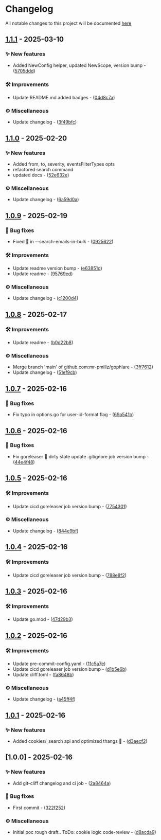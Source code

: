 # Changelog

All notable changes to this project will be documented [here](https://github.com/mr-pmillz/gophlare/blob/main/CHANGELOG.md?ref_type=heads)

## [1.1.1](https://github.com/mr-pmillz/gophlare/compare/v1.1.0...v1.1.1) - 2025-03-10

### ✨ New features

- Added NewConfig helper, updated NewScope, version bump - ([5705ddd](https://github.com/mr-pmillz/gophlare/commit/5705ddddaf4ff13372a94ce94ce314397947c2f4))

### 🛠 Improvements

- Update README.md added badges - ([04d8c7a](https://github.com/mr-pmillz/gophlare/commit/04d8c7a75c1fc6520372577aaf2722a4da05f7e5))

### ⚙️  Miscellaneous

- Update changelog - ([3f49bfc](https://github.com/mr-pmillz/gophlare/commit/3f49bfc2d2abfc01531aa0f85ba5923ccda8982e))

## [1.1.0](https://github.com/mr-pmillz/gophlare/compare/v1.0.9...v1.1.0) - 2025-02-20

### ✨ New features

- Added from, to, severity, eventsFilterTypes opts
- refactored search command
- updated docs - ([52e632e](https://github.com/mr-pmillz/gophlare/commit/52e632e7075ab4c822285702f0bcbb886fc9767a))

### ⚙️  Miscellaneous

- Update changelog - ([6a59d0a](https://github.com/mr-pmillz/gophlare/commit/6a59d0a036e9a19fcaa463a08d1b34cc854ca547))

## [1.0.9](https://github.com/mr-pmillz/gophlare/compare/v1.0.8...v1.0.9) - 2025-02-19

### 🐛 Bug fixes

- Fixed :bug: in --search-emails-in-bulk - ([0925622](https://github.com/mr-pmillz/gophlare/commit/0925622c38a43384892baccdc7ba5f14f38def56))

### 🛠 Improvements

- Update readme version bump - ([e63851d](https://github.com/mr-pmillz/gophlare/commit/e63851df8cea21fa44d68f1e9336a173afca8f05))
- Update readme - ([95769ed](https://github.com/mr-pmillz/gophlare/commit/95769ed553b212a1d813d442e1d7a6a141444d7e))

### ⚙️  Miscellaneous

- Update changelog - ([c1200d4](https://github.com/mr-pmillz/gophlare/commit/c1200d4fccff442c5c860ce83d5927220ba68d5f))

## [1.0.8](https://github.com/mr-pmillz/gophlare/compare/v1.0.7...v1.0.8) - 2025-02-17

### 🛠 Improvements

- Update readme - ([b0d22b8](https://github.com/mr-pmillz/gophlare/commit/b0d22b8d25da39cb85bc6f326c125b39d8d218db))

### ⚙️  Miscellaneous

- Merge branch 'main' of github.com:mr-pmillz/gophlare - ([3ff7612](https://github.com/mr-pmillz/gophlare/commit/3ff7612ee294007b4c8c99e1ce77ab67dd8c96d0))
- Update changelog - ([51ef9cb](https://github.com/mr-pmillz/gophlare/commit/51ef9cb93c468c41bcac82ac12cf11e6dd169377))

## [1.0.7](https://github.com/mr-pmillz/gophlare/compare/v1.0.6...v1.0.7) - 2025-02-16

### 🐛 Bug fixes

- Fix typo in options.go for user-id-format flag - ([69a541b](https://github.com/mr-pmillz/gophlare/commit/69a541bd607886b1f5ab6d3c1d2f982acd2c0a1c))

## [1.0.6](https://github.com/mr-pmillz/gophlare/compare/v1.0.5...v1.0.6) - 2025-02-16

### 🐛 Bug fixes

- Fix goreleaser :bug: dirty state update .gitignore job version bump - ([44e4f48](https://github.com/mr-pmillz/gophlare/commit/44e4f485670c48df5bf3e5d6eecb830703b04232))

## [1.0.5](https://github.com/mr-pmillz/gophlare/compare/v1.0.4...v1.0.5) - 2025-02-16

### 🛠 Improvements

- Update cicd goreleaser job version bump - ([7754301](https://github.com/mr-pmillz/gophlare/commit/77543019b818dde9ef0e221cce14c2741bf5b5a2))

### ⚙️  Miscellaneous

- Update changelog - ([844e9bf](https://github.com/mr-pmillz/gophlare/commit/844e9bf49978bd53a5454602f9c730abf786c205))

## [1.0.4](https://github.com/mr-pmillz/gophlare/compare/v1.0.3...v1.0.4) - 2025-02-16

### 🛠 Improvements

- Update cicd goreleaser job version bump - ([788e8f2](https://github.com/mr-pmillz/gophlare/commit/788e8f28b9e8dd3c6cdbcd1897f42df54d72af8a))

## [1.0.3](https://github.com/mr-pmillz/gophlare/compare/v1.0.2...v1.0.3) - 2025-02-16

### 🛠 Improvements

- Update go.mod - ([47d29b3](https://github.com/mr-pmillz/gophlare/commit/47d29b34934d80ffc0aee526449753af23939134))

## [1.0.2](https://github.com/mr-pmillz/gophlare/compare/v1.0.1...v1.0.2) - 2025-02-16

### 🛠 Improvements

- Update pre-commit-config.yaml - ([11c5a7e](https://github.com/mr-pmillz/gophlare/commit/11c5a7e82f27462ed88dc28e0382f337d1ed0b92))
- Update cicd goreleaser job version bump - ([d1b5e6b](https://github.com/mr-pmillz/gophlare/commit/d1b5e6bd604394cd7c362ea8f09011ffe5a50be6))
- Update cliff.toml - ([fa8648b](https://github.com/mr-pmillz/gophlare/commit/fa8648bc8a872581386ca56ac20df94c75d4aa1c))

### ⚙️  Miscellaneous

- Update changelog - ([a45ff4f](https://github.com/mr-pmillz/gophlare/commit/a45ff4f1e0dfd9b3e5366da1687aaf1312c8b359))

## [1.0.1](https://github.com/mr-pmillz/gophlare/compare/v1.0.0...v1.0.1) - 2025-02-16

### ✨ New features

- Added cookies/_search api and optimized thangs :cookie: - ([d3aecf2](https://github.com/mr-pmillz/gophlare/commit/d3aecf2feceea3d5a4080f191953458ff14b7e9c))

## [1.0.0] - 2025-02-16

### ✨ New features

- Add git-cliff changelog and ci job - ([2a8464a](https://github.com/mr-pmillz/gophlare/commit/2a8464af53b6cfb2641da3780dd768ba36bbe87a))

### 🐛 Bug fixes

- First commit - ([322f252](https://github.com/mr-pmillz/gophlare/commit/322f252f691a024711a08a0618eb1d9d0704f5ae))

### ⚙️  Miscellaneous

- Initial poc rough draft.. ToDo: cookie logic code-review - ([d8acda9](https://github.com/mr-pmillz/gophlare/commit/d8acda9e826250603d472ea4151f93ffc4021c33))

<!-- generated by git-cliff -->
